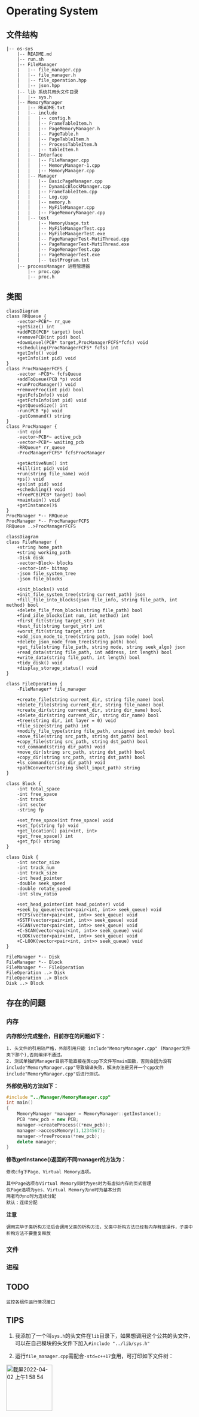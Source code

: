 # Operating System

## 文件结构
``` text
|-- os-sys
    |-- README.md
    |-- run.sh
    |-- FileManager
    |   |-- file_manager.cpp
    |   |-- file_manager.h
    |   |-- file_operation.hpp
    |   |-- json.hpp
    |-- lib 系统共用头文件目录
    |   |-- sys.h
    |-- MemoryManager
    |   |-- README.txt
    |   |-- include
    |   |   |-- config.h
    |   |   |-- FrameTableItem.h
    |   |   |-- PageMemoryManager.h
    |   |   |-- PageTable.h
    |   |   |-- PageTableItem.h
    |   |   |-- ProcessTableItem.h
    |   |   |-- tableItem.h
    |   |-- Interface
    |   |   |-- FileManager.cpp
    |   |   |-- MemoryManager-1.cpp
    |   |   |-- MemoryManager.cpp
    |   |-- Manager
    |   |   |-- BasicPageManager.cpp
    |   |   |-- DynamicBlockManager.cpp
    |   |   |-- FrameTableItem.cpp
    |   |   |-- Log.cpp
    |   |   |-- memory.h
    |   |   |-- MyFileManager.cpp
    |   |   |-- PageMemoryManager.cpp
    |   |-- test
    |       |-- MemoryUsage.txt
    |       |-- MyFileManagerTest.cpp
    |       |-- MyFileManagerTest.exe
    |       |-- PageManagerTest-MutiThread.cpp
    |       |-- PageManagerTest-MutiThread.exe
    |       |-- PageMenagerTest.cpp
    |       |-- PageMenagerTest.exe
    |       |-- testProgram.txt
    |-- processManager 进程管理器
        |-- proc.cpp
        |-- proc.h

```

## 类图

```mermaid
classDiagram
class RRQueue {
    -vector~PCB*~ rr_que
    +getSize() int 
    +addPCB(PCB* target) bool
    +removePCB(int pid) bool
    +downLevel(PCB* target,ProcManagerFCFS*fcfs) void 
    +scheduling(ProcManagerFCFS* fcfs) int
    +getInfo() void
    +getInfo(int pid) void
}
class ProcManagerFCFS {
    -vector ~PCB*~ fcfsQueue
    +addToQueue(PCB *p) void
    +runProcManager() void
    +removeProc(int pid) bool
    +getFcfsInfo() void
    +getFcfsInfo(int pid) void
    +getQueueSize() int
    -run(PCB *p) void
    -getCommand() string
}
class ProcManager {
    -int cpid
    -vector~PCB*~ active_pcb
    -vector~PCB*~ waiting_pcb
    -RRQueue* rr_queue
    -ProcManagerFCFS* fcfsProcManager

    +getActiveNum() int
    +kill(int pid) void
    +run(string file_name) void
    +ps() void
    +ps(int pid) void
    +scheduling() void
    +freePCB(PCB* target) bool
    +maintain() void
    +getInstance()$
}
ProcManager *-- RRQueue
ProcManager *-- ProcManagerFCFS
RRQueue ..>ProcManagerFCFS 
```

```mermaid
classDiagram
class FileManager {
    +string home_path
    +string working_path
    -Disk disk
    -vector~Block~ blocks
    -vector~int~ bitmap
    -json file_system_tree
    -json file_blocks

    +init_blocks() void
    +init_file_system_tree(string current_path) json
    +fill_file_into_blocks(json file_info, string file_path, int method) bool
    +delete_file_from_blocks(string file_path) bool
    +find_idle_blocks(int num, int method) int
    +first_fit(string target_str) int
    +best_fit(string target_str) int
    +worst_fit(string target_str) int
    +add_json_node_to_tree(string path, json node) bool
    +delete_json_node_from_tree(string path) bool
    +get_file(string file_path, string mode, string seek_algo) json
    +read_data(string file_path, int address, int length) bool
    +write_data(string file_path, int length) bool
    +tidy_disk() void
    +display_storage_status() void
}

class FileOperation {
    -FileManager* file_manager

    +create_file(string current_dir, string file_name) bool
    +delete_file(string current_dir, string file_name) bool
    +create_dir(string currenet_dir, string dir_name) bool
    +delete_dir(string current_dir, string dir_name) bool
    +tree(string dir, int layer = 0) void
    +file_size(string path) int
    +modify_file_type(string file_path, unsigned int mode) bool
    +move_file(string src_path, string dst_path) bool
    +copy_file(string src_path, string dst_path) bool
    +cd_command(string dir_path) void
    +move_dir(string src_path, string dst_path) bool
    +copy_dir(string src_path, string dst_path) bool
    +ls_command(string dir_path) void
    +pathConverter(string shell_input_path) string
}

class Block {
    -int total_space
    -int free_space
    -int track
    -int sector
    -string fp

    +set_free_space(int free_space) void
    +set_fp(string fp) void
    +get_location() pair<int, int>
    +get_free_space() int
    +get_fp() string
}

class Disk {
    -int sector_size
    -int track_num
    -int track_size
    -int head_pointer
    -double seek_speed
    -double rotate_speed
    -int slow_ratio

    +set_head_pointer(int head_pointer) void
    +seek_by_queue(vector<pair<int, int>> seek_queue) void
    +FCFS(vector<pair<int, int>> seek_queue) void
    +SSTF(vector<pair<int, int>> seek_queue) void
    +SCAN(vector<pair<int, int>> seek_queue) void
    +C-SCAN(vector<pair<int, int>> seek_queue) void
    +LOOK(vector<pair<int, int>> seek_queue) void
    +C-LOOK(vector<pair<int, int>> seek_queue) void
}

FileManager *-- Disk
FileManager *-- Block
FileManager *-- FileOperation
FileOperation ..> Disk
FileOperation ..> Block
Disk ..> Block

```

## 存在的问题

### 内存
**内存部分完成整合，目前存在的问题如下：**

    1. 头文件的引用较严格，外部引用只能 include"MemoryManager.cpp" (Manager文件夹下那个),否则编译不通过。
    2. 测试单独的Manager目前不能直接在类cpp下文件写main函数，否则会因为没有include"MemoryManager.cpp"导致编译失败，解决办法是另开一个cpp文件include"MemoryManager.cpp"后进行测试。

**外部使用的方法如下：**

```cpp
#include "../Manager/MemoryManager.cpp"
int main()
{
    MemoryManager *manager = MemoryManager::getInstance();
    PCB *new_pcb = new PCB;
    manager->createProcess((*new_pcb));
    manager->accessMemory(1,1234567);
    manager->freeProcess(*new_pcb);
    delete manager;
}
```

**修改getInstance()返回的不同manager的方法为：**

    修改cfg下Page、Virtual Memory选项。
    
    其中Page选项与Virtual Memory同时为yes时为有虚拟内存的页式管理
    仅Page选项为yes、Virtual Memory为no时为基本分页
    两者均为no时为连续分配
    默认：连续分配

     
**注意**

    调用完毕子类析构方法后会调用父类的析构方法，父类中析构方法已经有内存释放操作，子类中析构方法不要重复释放




### 文件

### 进程


## TODO

    监控各组件运行情况接口

## TIPS

1. 我添加了一个叫`sys.h`的头文件在`lib`目录下，如果想调用这个公共的头文件，可以在自己模块的头文件下加入`#include "../lib/sys.h"`

2. 运行`file_manager.cpp`需配合`-std=c++17`食用，可打印如下文件树：

<img width="123" alt="截屏2022-04-02 上午1 58 54" src="https://user-images.githubusercontent.com/58599953/161317426-bd06a47b-05c5-4d4b-bb50-4591d917f34e.png">
